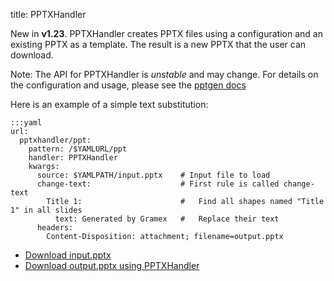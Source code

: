 title: PPTXHandler

New in **v1.23**. PPTXHandler creates PPTX files using a configuration and an
existing PPTX as a template. The result is a new PPTX that the user can download.

Note: The API for PPTXHandler is *unstable* and may change. For details on the
configuration and usage, please see the
[pptgen docs](https://code.gramener.com/sanjay.yadav/pptgen/blob/master/README.md)

Here is an example of a simple text substitution:

    :::yaml
    url:
      pptxhandler/ppt:
        pattern: /$YAMLURL/ppt
        handler: PPTXHandler
        kwargs:
          source: $YAMLPATH/input.pptx    # Input file to load
          change-text:                    # First rule is called change-text
            Title 1:                      #   Find all shapes named "Title 1" in all slides
              text: Generated by Gramex   #   Replace their text
          headers:
            Content-Disposition: attachment; filename=output.pptx

- [Download input.pptx](input.pptx)
- [Download output.pptx using PPTXHandler](ppt)
